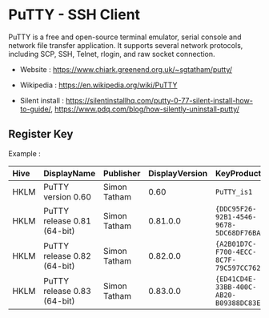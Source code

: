 # PuTTY - SSH Client

PuTTY is a free and open-source terminal emulator, serial console and network file transfer application.
It supports several network protocols, including SCP, SSH, Telnet, rlogin, and raw socket connection.

* Website : https://www.chiark.greenend.org.uk/~sgtatham/putty/
* Wikipedia : https://en.wikipedia.org/wiki/PuTTY

* Silent install : https://silentinstallhq.com/putty-0-77-silent-install-how-to-guide/,
	https://www.pdq.com/blog/how-silently-uninstall-putty/


## Register Key

Example :

 | Hive | DisplayName | Publisher | DisplayVersion | KeyProduct | UninstallExe |
 |:---- |:----------- |:--------- |:-------------- |:---------- |:------------ |
 | HKLM | PuTTY version 0.60 | Simon Tatham | 0.60 | `PuTTY_is1` | `"C:\Program Files (x86)\PuTTY\unins000.exe"` |
 | HKLM | PuTTY release 0.81 (64-bit) | Simon Tatham | 0.81.0.0 | `{DDC95F26-92B1-4546-9678-5DC68DF76BA0}` | `MsiExec.exe /X{DDC95F26-92B1-4546-9678-5DC68DF76BA0}` |
 | HKLM | PuTTY release 0.82 (64-bit) | Simon Tatham | 0.82.0.0 | `{A2B01D7C-F700-4ECC-8C7F-79C597CC7628}` | `MsiExec.exe /X{A2B01D7C-F700-4ECC-8C7F-79C597CC7628}` |
 | HKLM | PuTTY release 0.83 (64-bit) | Simon Tatham | 0.83.0.0 | `{ED41CD4E-33BB-400C-AB20-B09388DC83EF}` | `MsiExec.exe /X{ED41CD4E-33BB-400C-AB20-B09388DC83EF}` |
